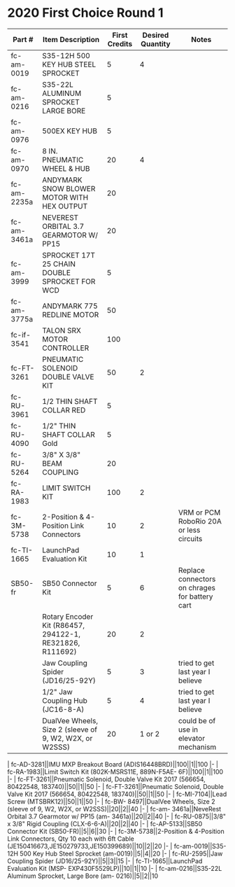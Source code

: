 # 2020 First Choice Round 1

| Part # | Item Description | First Credits | Desired Quantity | Notes |
| --- | --- | --- | --- | --- |
| fc-am-0019 | S35-12H 500 KEY HUB STEEL SPROCKET | 5 | 4 | 
| fc-am-0216 | S35-22L ALUMINUM SPROCKET LARGE BORE | 5 |  | 
| fc-am-0976 | 500EX KEY HUB | 5 |  | 
| fc-am-0970 | 8 IN. PNEUMATIC WHEEL & HUB | 20 | 4 | 
| fc-am-2235a | ANDYMARK SNOW BLOWER MOTOR WITH HEX OUTPUT | 20 |  | 
| fc-am-3461a | NEVEREST ORBITAL 3.7 GEARMOTOR W/ PP15 | 20 |  | 
| fc-am-3999 | SPROCKET 17T 25 CHAIN DOUBLE SPROCKET FOR WCD | 5 |  | 
| fc-am-3775a | ANDYMARK 775 REDLINE MOTOR | 50 |  | 
| fc-if-3541 | TALON SRX MOTOR CONTROLLER | 100 |  | 
| fc-FT-3261 | PNEUMATIC SOLENOID DOUBLE VALVE KIT | 50 | 2 | 
| fc-RU-3961 | 1/2 THIN SHAFT COLLAR RED | 5 |  | 
| fc-RU-4090 | 1/2" THIN SHAFT COLLAR Gold | 5 |  | 
| fc-RU-5264 | 3/8" X 3/8" BEAM COUPLING | 20 |  | 
| fc-RA-1983 | LIMIT SWITCH KIT | 100 | 2 |  |
| fc-3M-5738 | 2-Position & 4-Position Link Connectors | 10 | 2 | VRM or PCM  RoboRio 20A or less circuits |
| fc-TI-1665 | LaunchPad Evaluation Kit | 10 | 1 |  |
| SB50-fr | SB50 Connector Kit | 5 | 6 | Replace connectors on chrages for battery cart |
| | Rotary Encoder Kit (R86457, 294122-1, RE321826, R111692) |   20 |  2| |
| | Jaw Coupling Spider (JD16/25-92Y) | 5 |  3 |tried to get last year I believe |
| | 1/2" Jaw Coupling Hub (JC16-8-A) |  5 | 4|   tried to get last year I believe |
| | DualVee Wheels, Size 2 (sleeve of 9, W2, W2X, or W2SSS)  |  20 | 1 or 2|  could be of use in elevator mechanism |


| fc-AD-3281||IMU MXP Breakout Board (ADIS16448BRD)||100||1||100
|-
| fc-RA-1983||Limit Switch Kit (802K-MSRS11E, 889N-F5AE- 6F)||100||1||100
|-
| fc-FT-3261||Pneumatic Solenoid, Double Valve Kit 2017 (566654, 80422548, 183740)||50||1||50
|-
| fc-FT-3261||Pneumatic Solenoid, Double Valve Kit 2017 (566654, 80422548, 183740)||50||1||50
|-
| fc-MI-7104||Lead Screw (MTSBRK12)||50||1||50
|-
| fc-BW- 8497||DualVee Wheels, Size 2 (sleeve of 9, W2, W2X, or W2SSS)||20||2||40
|-
| fc-am- 3461a||NeveRest Orbital 3.7 Gearmotor w/ PP15 (am- 3461a)||20||2||40
|-
| fc-RU-0875||3/8" x 3/8" Rigid Coupling (CLX-6-6-A)||20||2||40
|-
| fc-AP-5133||SB50 Connector Kit (SB50-FR)||5||6||30
|-
| fc-3M-5738||2-Position & 4-Position Link Connectors, Qty 10 each with 6ft Cable (JE150416673,JE150279733,JE150399689)||10||2||20
|-
| fc-am-0019||S35-12H 500 Key Hub Steel Sprocket (am-0019)||5||4||20
|-
| fc-RU-2595||Jaw Coupling Spider (JD16/25-92Y)||5||3||15
|-
| fc-TI-1665||LaunchPad Evaluation Kit (MSP- EXP430F5529LP)||10||1||10
|-
| fc-am-0216||S35-22L Aluminum Sprocket, Large Bore (am- 0216)||5||2||10
